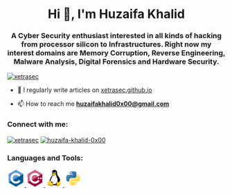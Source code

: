 <h1 align="center">Hi 👋, I'm Huzaifa Khalid</h1>
<h3 align="center">A Cyber Security enthusiast interested in all kinds of hacking from processor silicon to Infrastructures. Right now my interest domains are Memory Corruption, Reverse Engineering, Malware Analysis, Digital Forensics and Hardware Security.</h3>

<p align="left"> <a href="https://twitter.com/xetrasec" target="blank"><img src="https://img.shields.io/twitter/follow/xetrasec?logo=twitter&style=for-the-badge" alt="xetrasec" /></a> </p>

- 📝 I regularly write articles on [xetrasec.github.io](https://xetrasec.github.io/)

- 📫 How to reach me **huzaifakhalid0x00@gmail.com**

<h3 align="left">Connect with me:</h3>
<p align="left">
<a href="https://twitter.com/xetrasec" target="blank"><img align="center" src="https://raw.githubusercontent.com/rahuldkjain/github-profile-readme-generator/master/src/images/icons/Social/twitter.svg" alt="xetrasec" height="30" width="40" /></a>
<a href="https://linkedin.com/in/huzaifa-khalid-0x00" target="blank"><img align="center" src="https://raw.githubusercontent.com/rahuldkjain/github-profile-readme-generator/master/src/images/icons/Social/linked-in-alt.svg" alt="huzaifa-khalid-0x00" height="30" width="40" /></a>
</p>

<h3 align="left">Languages and Tools:</h3>
<p align="left"> <a href="https://www.cprogramming.com/" target="_blank"> <img src="https://raw.githubusercontent.com/devicons/devicon/master/icons/c/c-original.svg" alt="c" width="40" height="40"/> </a> <a href="https://www.w3schools.com/cpp/" target="_blank"> <img src="https://raw.githubusercontent.com/devicons/devicon/master/icons/cplusplus/cplusplus-original.svg" alt="cplusplus" width="40" height="40"/> </a> <a href="https://www.linux.org/" target="_blank"> <img src="https://raw.githubusercontent.com/devicons/devicon/master/icons/linux/linux-original.svg" alt="linux" width="40" height="40"/> </a> <a href="https://www.python.org" target="_blank"> <img src="https://raw.githubusercontent.com/devicons/devicon/master/icons/python/python-original.svg" alt="python" width="40" height="40"/> </a> </p>
